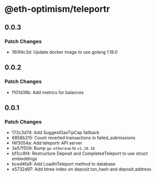 # @eth-optimism/teleportr

## 0.0.3

### Patch Changes

- 160f4c3d: Update docker image to use golang 1.18.0

## 0.0.2

### Patch Changes

- f101d38b: Add metrics for balances

## 0.0.1

### Patch Changes

- 172c3d74: Add SuggestGasTipCap fallback
- 6856b215: Count reverted transactions in failed_submissions
- f4f3054a: Add teleportr API server
- 3e57f559: Bump `go-ethereum` to `v1.10.16`
- bf1cc8f4: Restructure Deposit and CompletedTeleport to use struct embeddings
- bced4fa9: Add LoadInTeleport method to database
- e5732d97: Add btree index on deposit.txn_hash and deposit.address
